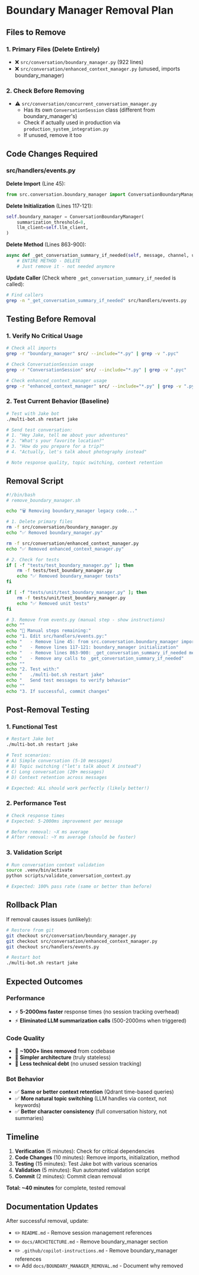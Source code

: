# Boundary Manager Removal Plan

## Files to Remove

### 1. Primary Files (Delete Entirely)
- ❌ `src/conversation/boundary_manager.py` (922 lines)
- ❌ `src/conversation/enhanced_context_manager.py` (unused, imports boundary_manager)

### 2. Check Before Removing
- ⚠️ `src/conversation/concurrent_conversation_manager.py` 
  - Has its own `ConversationSession` class (different from boundary_manager's)
  - Check if actually used in production via `production_system_integration.py`
  - If unused, remove it too

## Code Changes Required

### src/handlers/events.py

**Delete Import** (Line 45):
```python
from src.conversation.boundary_manager import ConversationBoundaryManager
```

**Delete Initialization** (Lines 117-121):
```python
self.boundary_manager = ConversationBoundaryManager(
    summarization_threshold=8,
    llm_client=self.llm_client,
)
```

**Delete Method** (Lines 863-900):
```python
async def _get_conversation_summary_if_needed(self, message, channel, user_id):
    # ENTIRE METHOD - DELETE
    # Just remove it - not needed anymore
```

**Update Caller** (Check where `_get_conversation_summary_if_needed` is called):
```bash
# Find callers
grep -n "_get_conversation_summary_if_needed" src/handlers/events.py
```

## Testing Before Removal

### 1. Verify No Critical Usage
```bash
# Check all imports
grep -r "boundary_manager" src/ --include="*.py" | grep -v ".pyc"

# Check ConversationSession usage
grep -r "ConversationSession" src/ --include="*.py" | grep -v ".pyc"

# Check enhanced_context_manager usage
grep -r "enhanced_context_manager" src/ --include="*.py" | grep -v ".pyc"
```

### 2. Test Current Behavior (Baseline)
```bash
# Test with Jake bot
./multi-bot.sh restart jake

# Send test conversation:
# 1. "Hey Jake, tell me about your adventures"
# 2. "What's your favorite location?"
# 3. "How do you prepare for a trip?"
# 4. "Actually, let's talk about photography instead"

# Note response quality, topic switching, context retention
```

## Removal Script

```bash
#!/bin/bash
# remove_boundary_manager.sh

echo "🗑️ Removing boundary_manager legacy code..."

# 1. Delete primary files
rm -f src/conversation/boundary_manager.py
echo "✅ Removed boundary_manager.py"

rm -f src/conversation/enhanced_context_manager.py
echo "✅ Removed enhanced_context_manager.py"

# 2. Check for tests
if [ -f "tests/test_boundary_manager.py" ]; then
    rm -f tests/test_boundary_manager.py
    echo "✅ Removed boundary_manager tests"
fi

if [ -f "tests/unit/test_boundary_manager.py" ]; then
    rm -f tests/unit/test_boundary_manager.py
    echo "✅ Removed unit tests"
fi

# 3. Remove from events.py (manual step - show instructions)
echo ""
echo "📝 Manual steps remaining:"
echo "1. Edit src/handlers/events.py:"
echo "   - Remove line 45: from src.conversation.boundary_manager import ConversationBoundaryManager"
echo "   - Remove lines 117-121: boundary_manager initialization"
echo "   - Remove lines 863-900: _get_conversation_summary_if_needed method"
echo "   - Remove any calls to _get_conversation_summary_if_needed"
echo ""
echo "2. Test with:"
echo "   ./multi-bot.sh restart jake"
echo "   Send test messages to verify behavior"
echo ""
echo "3. If successful, commit changes"
```

## Post-Removal Testing

### 1. Functional Test
```bash
# Restart Jake bot
./multi-bot.sh restart jake

# Test scenarios:
# A) Simple conversation (5-10 messages)
# B) Topic switching ("let's talk about X instead")
# C) Long conversation (20+ messages)
# D) Context retention across messages

# Expected: ALL should work perfectly (likely better!)
```

### 2. Performance Test
```bash
# Check response times
# Expected: 5-2000ms improvement per message

# Before removal: ~X ms average
# After removal: ~Y ms average (should be faster)
```

### 3. Validation Script
```bash
# Run conversation context validation
source .venv/bin/activate
python scripts/validate_conversation_context.py

# Expected: 100% pass rate (same or better than before)
```

## Rollback Plan

If removal causes issues (unlikely):

```bash
# Restore from git
git checkout src/conversation/boundary_manager.py
git checkout src/conversation/enhanced_context_manager.py
git checkout src/handlers/events.py

# Restart bot
./multi-bot.sh restart jake
```

## Expected Outcomes

### Performance
- ⚡ **5-2000ms faster** response times (no session tracking overhead)
- ⚡ **Eliminated LLM summarization calls** (500-2000ms when triggered)

### Code Quality
- 🧹 **~1000+ lines removed** from codebase
- 🧹 **Simpler architecture** (truly stateless)
- 🧹 **Less technical debt** (no unused session tracking)

### Bot Behavior
- ✅ **Same or better context retention** (Qdrant time-based queries)
- ✅ **More natural topic switching** (LLM handles via context, not keywords)
- ✅ **Better character consistency** (full conversation history, not summaries)

## Timeline

1. **Verification** (5 minutes): Check for critical dependencies
2. **Code Changes** (10 minutes): Remove imports, initialization, method
3. **Testing** (15 minutes): Test Jake bot with various scenarios
4. **Validation** (5 minutes): Run automated validation script
5. **Commit** (2 minutes): Commit clean removal

**Total: ~40 minutes** for complete, tested removal

## Documentation Updates

After successful removal, update:
- ✏️ `README.md` - Remove session management references
- ✏️ `docs/ARCHITECTURE.md` - Remove boundary_manager section
- ✏️ `.github/copilot-instructions.md` - Remove boundary_manager references
- ✏️ Add `docs/BOUNDARY_MANAGER_REMOVAL.md` - Document why removed
